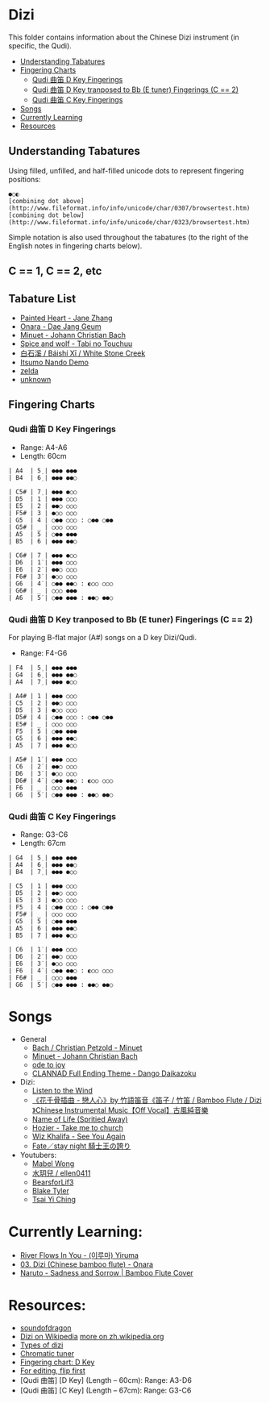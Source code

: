 # Dizi

This folder contains information about the Chinese Dizi instrument (in specific, the Qudi).

 - [Understanding Tabatures](#understanding-tabatures)
 - [Fingering Charts](#fingering-charts)
   - [Qudi 曲笛 D Key Fingerings](#qudi-曲笛-d-key-fingerings)
   - [Qudi 曲笛 D Key tranposed to Bb (E tuner) Fingerings (C == 2)](#qudi-曲笛-d-key-tranposed-to-bb-e-tuner-fingerings-c--2)
   - [Qudi 曲笛 C Key Fingerings](#qudi-曲笛-c-key-fingerings)
 - [Songs](#songs)
 - [Currently Learning](#currently-learning)
 - [Resources](#resources)

## Understanding Tabatures

Using filled, unfilled, and half-filled unicode dots to represent fingering positions:

```
●○◐
[combining dot above](http://www.fileformat.info/info/unicode/char/0307/browsertest.htm)
[combining dot below](http://www.fileformat.info/info/unicode/char/0323/browsertest.htm) 
```

Simple notation is also used throughout the tabatures (to the right of the English notes in fingering charts below).


## C == 1, C == 2, etc



## Tabature List

  - [Painted Heart - Jane Zhang](https://github.com/slimsag/music/blob/master/dizi/painted_heart.md#painted-heart---jane-zhang)
  - [Onara - Dae Jang Geum](https://github.com/slimsag/music/blob/master/dizi/onara.md#onara---dae-jang-geum)
  - [Minuet - Johann Christian Bach](https://github.com/slimsag/music/blob/master/dizi/minuet.md#minuet---johann-christian-bach)
  - [Spice and wolf - Tabi no Touchuu](https://github.com/slimsag/music/blob/master/dizi/spice_and_wolf.md#spice-and-wolf---tabi-no-touchuu)
  - [白石溪 / Báishí Xī / White Stone Creek](https://github.com/slimsag/music/blob/master/dizi/white_stone_creek.md#白石溪--báishí-xī--white-stone-creek)
  - [Itsumo Nando Demo](https://github.com/slimsag/music/blob/master/dizi/itsumo_nando_demo.md#qu-di-key-c-itsumo-nando-demo)
  - [zelda](https://github.com/slimsag/music/blob/master/dizi/zelda.md)
  - [unknown](https://github.com/slimsag/music/blob/master/dizi/unknown.md)

## Fingering Charts

### Qudi 曲笛 D Key Fingerings

- Range: A4-A6
- Length: 60cm

```
| A4  | 5̣ | ●●● ●●●
| B4  | 6̣ | ●●● ●●○

| C5# | 7̣ | ●●● ●○○
| D5  | 1 | ●●● ○○○
| E5  | 2 | ●●○ ○○○
| F5# | 3 | ●○○ ○○○
| G5  | 4 | ○●● ○○○ : ○●● ○●●
| G5# | _ | ○○○ ○○○
| A5  | 5 | ○●● ●●●
| B5  | 6 | ●●● ●●○

| C6# | 7 | ●●● ●○○
| D6  | 1̇ | ●●● ○○○
| E6  | 2̇ | ●●○ ○○○
| F6# | 3̇ | ●○○ ○○○
| G6  | 4̇ | ○●● ●●○ : ◐○○ ○○○
| G6# | _ | ○○○ ●●●
| A6  | 5̇ | ○●● ●●● : ●●○ ●●○
```

### Qudi 曲笛 D Key tranposed to Bb (E tuner) Fingerings (C == 2)

For playing B-flat major (A#) songs on a D key Dizi/Qudi.

- Range: F4-G6

```
| F4  | 5̣ | ●●● ●●●
| G4  | 6̣ | ●●● ●●○
| A4  | 7̣ | ●●● ●○○

| A4# | 1 | ●●● ○○○
| C5  | 2 | ●●○ ○○○
| D5  | 3 | ●○○ ○○○
| D5# | 4 | ○●● ○○○ : ○●● ○●●
| E5# | _ | ○○○ ○○○
| F5  | 5 | ○●● ●●●
| G5  | 6 | ●●● ●●○
| A5  | 7 | ●●● ●○○

| A5# | 1̇ | ●●● ○○○
| C6  | 2̇ | ●●○ ○○○
| D6  | 3̇ | ●○○ ○○○
| D6# | 4̇ | ○●● ●●○ : ◐○○ ○○○
| F6  | _ | ○○○ ●●●
| G6  | 5̇ | ○●● ●●● : ●●○ ●●○
```

### Qudi 曲笛 C Key Fingerings

- Range: G3-C6
- Length: 67cm

```
| G4  | 5̣ | ●●● ●●●
| A4  | 6̣ | ●●● ●●○
| B4  | 7̣ | ●●● ●○○

| C5  | 1 | ●●● ○○○
| D5  | 2 | ●●○ ○○○
| E5  | 3 | ●○○ ○○○
| F5  | 4 | ○●● ○○○ : ○●● ○●●
| F5# | _ | ○○○ ○○○
| G5  | 5 | ○●● ●●●
| A5  | 6 | ●●● ●●○
| B5  | 7 | ●●● ●○○

| C6  | 1̇ | ●●● ○○○
| D6  | 2̇ | ●●○ ○○○
| E6  | 3̇ | ●○○ ○○○
| F6  | 4̇ | ○●● ●●○ : ◐○○ ○○○
| F6# | _ | ○○○ ●●●
| G6  | 5̇ | ○●● ●●● : ●●○ ●●○
```

# Songs

- General
  - [Bach / Christian Petzold - Minuet](https://www.youtube.com/watch?v=JNpxyjYPVUg)
  - [Minuet - Johann Christian Bach](https://www.youtube.com/watch?v=ZiGFKAP8ujQ)
  - [ode to joy](https://www.youtube.com/watch?v=AbXiKLA58SE)
  - [CLANNAD Full Ending Theme - Dango Daikazoku](https://www.youtube.com/watch?v=qvzCmV3_12c)
- Dizi:
  - [Listen to the Wind](https://www.youtube.com/watch?v=fFpINajrLhM&index=2&list=RD1n6M_t7ShOw)
  - [《花千骨插曲 - 戀人心》by 竹語笛音《笛子 / 竹笛 / Bamboo Flute / Dizi 》Chinese Instrumental Music【Off Vocal】古風純音樂](https://www.youtube.com/watch?v=zcQQn0Eu2Ok&index=16&list=RD1n6M_t7ShOw&spfreload=1)
  - [Name of Life (Spritied Away)](https://www.youtube.com/watch?v=3mhOzVGRSk8)
  - [Hozier - Take me to church](https://www.youtube.com/watch?v=uoi2H8Ow84A)
  - [Wiz Khalifa - See You Again](https://www.youtube.com/watch?v=a6YBLsuWYo8)
  - [Fate／stay night 騎士王の誇り](https://www.youtube.com/watch?v=H6QrdB2ceac)
- Youtubers:
  - [Mabel Wong](https://www.youtube.com/user/mabel2046)
  - [水玥兒 / ellen0411](https://www.youtube.com/channel/UCrMejHBAg0KHkzT9necaehA)
  - [BearsforLif3](https://www.youtube.com/user/BearsforLif3/videos)
  - [Blake Tyler](https://www.youtube.com/channel/UCuHKnJ7yqZ6ho850FbHx9lQ/videos?shelf_id=0&sort=dd&view=0)
  - [Tsai Yi Ching](https://www.youtube.com/watch?v=3ClDRvJRC5c)

# Currently Learning:

- [River Flows In You - (이루마) Yiruma](https://www.youtube.com/watch?v=8L9jajK-Fow)
- [03. Dizi (Chinese bamboo flute) - Onara](https://www.youtube.com/watch?v=hVgeKfuOeIs)
- [Naruto - Sadness and Sorrow | Bamboo Flute Cover](https://www.youtube.com/watch?v=1XBH2ENImTc)

# Resources:

- [soundofdragon](http://soundofdragon.com/dizi/)
- [Dizi on Wikipedia](https://en.wikipedia.org/wiki/Dizi_(instrument)) [more on zh.wikipedia.org](https://zh.wikipedia.org/wiki/%E7%AC%9B%E5%AD%90)
- [Types of dizi](http://www.easonmusicschool.com/types-of-dizi/)
- [Chromatic tuner](https://freetuner.co/)
- [Fingering chart: D Key](http://www.cfa.arizona.edu/purplebambooensemble/files/purplebambooensemble/Dizi-D1.PDF)
- [For editing, flip first](http://textmechanic.com/text-tools/obfuscation-tools/reverse-text-generator/)
- [Qudi 曲笛] [D Key] (Length – 60cm): Range: A3-D6
- [Qudi 曲笛] [C Key] (Length – 67cm): Range: G3-C6
